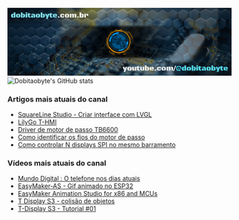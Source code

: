 ![Welcome to Do bit Ao Byte](./dobitaobyte-github.jpg)
![Dobitaobyte's GitHub stats](https://github-readme-stats.vercel.app/api?username=DjamesSuhanko&show_icons=true&theme=radical)

### Artigos mais atuais do canal
<!-- BLOG-POST-LIST:START -->
- [SquareLine Studio - Criar interface com LVGL](https://www.manualdomaker.com/article/square-line-studio-criar-interface-com-lvgl)
- [LilyGo T-HMI](https://www.manualdomaker.com/article/lily-go-t-hmi)
- [Driver de motor de passo TB6600](https://www.manualdomaker.com/article/driver-de-motor-de-passo-tb-6600)
- [Como identificar os  fios do motor de passo](https://www.manualdomaker.com/article/como-identificar-os-fios-do-motor-de-passo)
- [Como controlar N displays SPI no mesmo barramento](https://www.manualdomaker.com/article/como-controlar-n-displays-spi-no-mesmo-barramento)
<!-- BLOG-POST-LIST:END -->

### Vídeos mais atuais do canal
<!-- YOUTUBE-POST-LIST:START -->
- [Mundo Digital : O telefone nos dias atuais](https://www.youtube.com/watch?v=oSUOf1znQPs)
- [EasyMaker-AS - Gif animado no ESP32](https://www.youtube.com/watch?v=FxwwzkmMvfE)
- [EasyMaker Animation Studio for x86 and MCUs](https://www.youtube.com/watch?v=3nGWqujnzlQ)
- [T Display S3 - colisão de objetos](https://www.youtube.com/watch?v=VjoNu9SCD40)
- [T-Display S3 - Tutorial #01](https://www.youtube.com/watch?v=CCTERa9nWV0)
<!-- YOUTUBE-POST-LIST:END -->